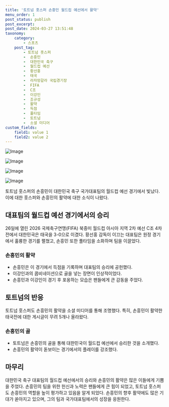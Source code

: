 ```yaml
---
title: '토트넘 훗스퍼 손흥민 월드컵 예선에서 활약'
menu_order: 1
post_status: publish
post_excerpt: 
post_date: 2024-03-27 13:51:48
taxonomy:
    category:
        - 스포츠
    post_tag:
        - 토트넘 훗스퍼
        -  손흥민
        -  대한민국 축구
        -  월드컵 예선
        -  황선홍
        -  태국
        -  라자망갈라 국립경기장
        -  FIFA
        -  C조
        -  이강인
        -  조규성
        -  활약
        -  득점
        -  풀타임
        -  토트넘
        -  소셜 미디어
custom_fields:
    field1: value 1
    field2: value 2
---
```


![Image](https://imgnews.pstatic.net/image/411/2024/03/27/0000043608_001_20240327074601497.png?type=w647)

![Image](https://imgnews.pstatic.net/image/411/2024/03/27/0000043608_002_20240327074601560.png?type=w647)

![Image](https://imgnews.pstatic.net/image/411/2024/03/27/0000043608_003_20240327074601619.jpg?type=w647)

![Image](https://imgnews.pstatic.net/image/411/2024/03/27/0000043608_004_20240327074601653.jpg?type=w647)

토트넘 훗스퍼의 손흥민이 대한민국 축구 국가대표팀의 월드컵 예선 경기에서 빛났다. 이에 대한 훗스퍼와 손흥민의 활약에 대한 소식이 나왔다. 
## 대표팀의 월드컵 예선 경기에서의 승리
26일에 열린 2026 국제축구연맹(FIFA) 북중미 월드컵 아시아 지역 2차 예선 C조 4차전에서 대한민국은 태국을 3-0으로 이겼다. 황선홍 감독이 이끄는 대표팀은 원정 경기에서 훌륭한 경기를 펼쳤고, 손흥민 또한 풀타임을 소화하며 팀을 이끌었다.
### 손흥민의 활약
- 손흥민은 이 경기에서 득점을 기록하며 대표팀의 승리에 공헌했다.
- 이강인과의 콤비네이션으로 골을 넣는 장면이 인상적이었다.
- 손흥민과 이강인이 경기 후 포옹하는 모습은 팬들에게 큰 감동을 주었다.
## 토트넘의 반응
토트넘 훗스퍼도 손흥민의 활약을 소셜 미디어를 통해 조명했다. 특히, 손흥민이 활약한 태국전에 대한 게시글이 무려 5개나 올라왔다.
### 손흥민의 골
- 토트넘은 손흥민의 골을 통해 대한민국이 월드컵 예선에서 승리한 것을 소개했다.
- 손흥민의 활약이 돋보이는 경기에서의 플레이를 강조했다.
## 마무리
대한민국 축구 대표팀의 월드컵 예선에서의 승리와 손흥민의 활약은 많은 이들에게 기쁨을 주었다. 손흥민의 팀을 위한 헌신과 노력은 팬들에게 큰 힘이 되었고, 토트넘 훗스퍼도 손흥민의 역할을 높이 평가하고 있음을 알게 되었다. 손흥민의 향후 활약에도 많은 기대가 쏟아지고 있으며, 그의 팀과 국가대표팀에서의 성장을 응원한다.
